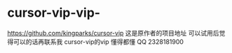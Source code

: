 # cursor-vip-vip-
https://github.com/kingparks/cursor-vip
这是原作者的项目地址 可以试用后觉得可以的话再联系我
cursor-vip的vip 懂得都懂
QQ 2328181900
